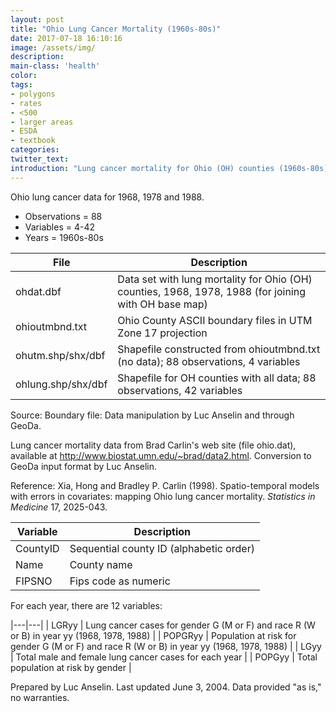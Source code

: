```yaml
---
layout: post
title: "Ohio Lung Cancer Mortality (1960s-80s)"
date: 2017-07-18 16:10:16
image: /assets/img/
description:
main-class: 'health'
color:
tags:
- polygons
- rates
- <500
- larger areas
- ESDA
- textbook
categories:
twitter_text:
introduction: "Lung cancer mortality for Ohio (OH) counties (1960s-80s)"
---
```

<script>
$('#map').hide();
</script>

Ohio lung cancer data for 1968, 1978 and 1988.

* Observations = 88
* Variables = 4-42
* Years = 1960s-80s

|**File**|**Description**|
|---|---|
|ohdat.dbf|  Data set with lung mortality for Ohio (OH) counties, 1968, 1978, 1988 (for joining with OH base map)|            
|ohioutmbnd.txt |  Ohio County ASCII boundary files in  UTM Zone 17 projection |              
|ohutm.shp/shx/dbf |  Shapefile constructed from ohioutmbnd.txt (no data);    88 observations, 4 variables |         
|ohlung.shp/shx/dbf|  Shapefile for OH counties with all data; 88 observations, 42 variables  |


Source:
Boundary file: Data manipulation by Luc Anselin and through GeoDa.

Lung cancer mortality data from Brad Carlin's web site (file ohio.dat),
available at http://www.biostat.umn.edu/~brad/data2.html. Conversion to
GeoDa input format by Luc Anselin.

Reference: Xia, Hong and Bradley P. Carlin (1998). Spatio-temporal models with
errors in covariates: mapping Ohio lung cancer mortality. *Statistics in
Medicine* 17, 2025-043.


|Variable|Description|
|---|---|
| CountyID| Sequential county ID (alphabetic     order)                             |
| Name  | County name                      |
| FIPSNO   | Fips code as numeric                |

For each year, there are 12 variables:                    

|---|---|
| LGRyy  | Lung cancer cases for gender G (M or F) and race R (W or B) in year yy (1968, 1978, 1988)       |
| POPGRyy  | Population at risk for gender G (M or F) and race R (W or B) in year yy (1968, 1978, 1988)    |
| LGyy  | Total male and female lung cancer cases for each year  |
| POPGyy  | Total population at risk by gender  |


Prepared by Luc Anselin. Last updated June 3, 2004. Data provided "as is," no warranties.

